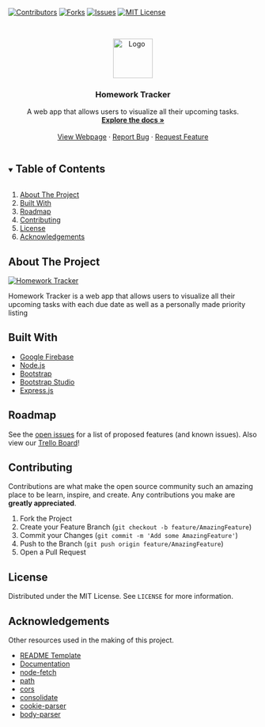 [![Contributors][contributors-shield]][contributors-url]
[![Forks][forks-shield]][forks-url]
[![Issues][issues-shield]][issues-url]
[![MIT License][license-shield]][license-url]


<!-- PROJECT LOGO -->
<br />
<p align="center">
  <a href="https://github.com/x2110311x/HomeworkTracker">
    <img src="https://homeworktracker-b9805.web.app/images/favicon/android-chrome-192x192.png" alt="Logo" width="80" height="80">
  </a>

  <h3 align="center">Homework Tracker</h3>

  <p align="center">
    A web app that allows users to visualize all their upcoming tasks.
    <br />
    <a href="https://homeworktrackerdocs.web.app/"><strong>Explore the docs »</strong></a>
    <br />
    <br />
    <a href="https://homeworktracker-b9805.web.app/">View Webpage</a>
    ·
    <a href="https://github.com/x2110311x/HomeworkTracker/issues">Report Bug</a>
    ·
    <a href="https://github.com/x2110311x/HomeworkTracker/issues">Request Feature</a>
  </p>
</p>



<!-- TABLE OF CONTENTS -->
<details open="open">
  <summary><h2 style="display: inline-block">Table of Contents</h2></summary>
  <ol>
    <li><a href="#about-the-project">About The Project</a></li>
    <li><a href="#built-with">Built With</a></li>
    <li><a href="#roadmap">Roadmap</a></li>
    <li><a href="#contributing">Contributing</a></li>
    <li><a href="#license">License</a></li>
    <li><a href="#acknowledgements">Acknowledgements</a></li>
  </ol>
</details>



<!-- ABOUT THE PROJECT -->
## About The Project

[![Homework Tracker](https://i.imgur.com/39OHfHh.gif)](https://homeworktracker-b9805.web.app/)

Homework Tracker is a web app that allows users to visualize all their upcoming tasks with each due date as well as a personally made priority listing

## Built With

* [Google Firebase](https://firebase.google.com/)
* [Node.js](https://nodejs.org/en/)
* [Bootstrap](https://getbootstrap.com/)
* [Bootstrap Studio](https://bootstrapstudio.io/)
* [Express.js](https://expressjs.com/)

<!-- ROADMAP -->
## Roadmap

See the [open issues](https://github.com/x2110311x/HomeworkTracker/issues) for a list of proposed features (and known issues).
Also view our [Trello Board](https://trello.com/b/37bE0DaK/agile-sprint-board)!


<!-- CONTRIBUTING -->
## Contributing

Contributions are what make the open source community such an amazing place to be learn, inspire, and create. Any contributions you make are **greatly appreciated**.

1. Fork the Project
2. Create your Feature Branch (`git checkout -b feature/AmazingFeature`)
3. Commit your Changes (`git commit -m 'Add some AmazingFeature'`)
4. Push to the Branch (`git push origin feature/AmazingFeature`)
5. Open a Pull Request



<!-- LICENSE -->
## License

Distributed under the MIT License. See `LICENSE` for more information.


<!-- ACKNOWLEDGEMENTS -->
## Acknowledgements

Other resources used in the making of this project.

* [README Template](https://github.com/othneildrew/Best-README-Template/)
* [Documentation](https://documentation.js.org/)
* [node-fetch](https://www.npmjs.com/package/node-fetch)
* [path](https://www.npmjs.com/package/path)
* [cors](https://www.npmjs.com/package/cors)
* [consolidate](https://www.npmjs.com/package/consolidate)
* [cookie-parser](https://www.npmjs.com/package/cookie-parser)
* [body-parser](https://www.npmjs.com/package/body-parser)



<!-- MARKDOWN LINKS & IMAGES -->
<!-- https://www.markdownguide.org/basic-syntax/#reference-style-links -->
[contributors-shield]: https://img.shields.io/github/contributors/x2110311x/HomeworkTracker.svg?style=for-the-badge
[contributors-url]: https://github.com/x2110311x/HomeworkTracker/graphs/contributors
[forks-shield]: https://img.shields.io/github/forks/x2110311x/HomeworkTracker.svg?style=for-the-badge
[forks-url]: https://github.com/x2110311x/HomeworkTracker/network/members
[stars-shield]: https://img.shields.io/github/stars/x2110311x/HomeworkTracker.svg?style=for-the-badge
[stars-url]: https://github.com/x2110311x/HomeworkTracker/stargazers
[issues-shield]: https://img.shields.io/github/issues/x2110311x/HomeworkTracker.svg?style=for-the-badge
[issues-url]: https://github.com/x2110311x/HomeworkTracker/issues
[license-shield]: https://img.shields.io/github/license/x2110311x/HomeworkTracker?style=for-the-badge
[license-url]: https://github.com/x2110311x/HomeworkTracker/blob/main/LICENSE.txt
